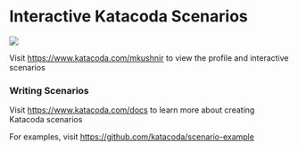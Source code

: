 # Interactive Katacoda Scenarios

[![](http://shields.katacoda.com/katacoda/mkushnir/count.svg)](https://www.katacoda.com/mkushnir "Get your profile on Katacoda.com")

Visit https://www.katacoda.com/mkushnir to view the profile and interactive scenarios

### Writing Scenarios
Visit https://www.katacoda.com/docs to learn more about creating Katacoda scenarios

For examples, visit https://github.com/katacoda/scenario-example
